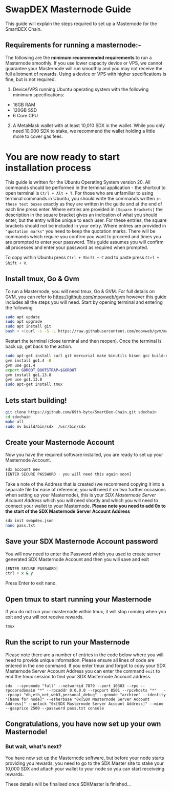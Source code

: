 
# SwapDEX Masternode Guide

This guide will explain the steps required to set up a Masternode for the SmartDEX Chain.

## Requirements for running a masternode:-

The following are the <b> minimum recommended requirements </b> to run a Masternode smoothly. If you use lower capacity device or VPS, we cannot guarantee your Masternode will run smoothly and you may not receive the full allotment of rewards. Using a device or VPS with higher specifications is fine, but is not required.

1) Device/VPS running Ubuntu operating system with the following minimum specifications:

* 16GB RAM
* 120GB SSD
* 6 Core CPU

2) A MetaMask wallet with at least 10,010 SDX in the wallet. While you only need 10,000 SDX to stake, we recommend the wallet holding a little more to cover gas fees.

# You are now ready to start installation process

This guide is written for the Ubuntu Operating System version 20. All commands should be performed in the terminal application - the shortcut to open terminal is ``Ctrl + Alt + T``.
For those who are unfamiliar to using terminal commands in Ubuntu, you should write the commands written ``in these text boxes`` exactly as they are written in the guide and at the end of each line press enter.
Where entries are provided in ``[Square Brackets]`` the description in the square bracket gives an indication of what you should enter, but the entry will be unique to each user. For these entries, the square brackets should not be included in your entry.
Where entries are provided in ``"quotation marks"`` you need to keep the quotation marks.
There will be commands which require you confirm you want to proceed and times you are prompted to enter your password.
This guide assumes you will confirm all processes and enter your password as required when prompted.

To copy within Ubuntu press ``Ctrl + Shift + C`` and to paste press ``Ctrl + Shift + V``.

## Install tmux, Go & Gvm

To run a Masternode, you will need tmux, Go & GVM.
For full details on GVM, you can refer to https://github.com/moovweb/gvm however this guide includes all the steps you will need.
Start by opening terminal and entering the following 

```bash 
sudo apt update
sudo apt upgrade
sudo apt install git
bash < <(curl -s -S -L https://raw.githubusercontent.com/moovweb/gvm/master/binscripts/gvm-installer) 
```
Restart the terminal (close terminal and then reopen). Once the terminal is back up, get back to the action.

```bash
sudo apt-get install curl git mercurial make binutils bison gcc build-essential
gvm install go1.4 -B
gvm use go1.4
export GOROOT_BOOTSTRAP=$GOROOT
gvm install go1.13.8
gvm use go1.13.8
sudo apt-get install tmux
```

## Lets start building!
```bash
git clone https://github.com/69th-byte/SmartDex-Chain.git sdxchain
cd sdxchain 
make all
sudo mv build/bin/sdx  /usr/bin/sdx
```

## Create your Masternode Account
Now you have the required software installed, you are ready to set up your Masternode Account. 

```bash
sdx account new
[ENTER SECURE PASSWORD - you will need this again soon]
```
Take a note of the Address that is created (we recommend copying it into a separate file for ease of reference, you will need it on two further occasions when setting up your Masternode), this is your *SDX Masternode Server Account Address* which you will need shortly and which you will need to connect your wallet to your Masternode.
**Please note you need to add 0x to the start of the SDX Masternode Server Account Address**

```bash
sdx init swapdex.json
nano pass.txt
```

## Save your SDX Masternode Account password
You will now need to enter the Password which you used to create server generated SDX Masternode Account and then you will save and exit
```bash
[ENTER SECURE PASSWORD]
ctrl + x & y
```
Press Enter to exit nano.

## Open tmux to start running your Masternode
If you do not run your masternode within tmux, it will stop running when you exit and you will not receive rewards.
```bash
tmux
```

## Run the script to run your Masternode
Please note there are a number of entries in the code below where you will need to provide unique information. Please ensure all lines of code are entered in the one command.
If you enter tmux and forgot to copy your SDX Masternode Server Account Address you can enter the command ``exit`` to end the tmux session to find your SDX Masternode Account address.

``
sdx  --syncmode "full" --networkid 7879 --port 10303 --rpc --rpccorsdomain "*" --rpcaddr 0.0.0.0 --rpcport 8501 --rpcvhosts "*"   --rpcapi "db,eth,net,web3,personal,debug" --gcmode "archive" --identity "[Name for node]" --etherbase "0x[SDX Masternode Server Account Address]" --unlock "0x[SDX Masternode Server Account Address]" --mine --gasprice 2500 --password pass.txt console
``

## Congratulations, you have now set up your own Masternode!

### But wait, what's next?
You have now set up the Masternode software, but before your node starts providing you rewards, you need to go to the SDX Master site to stake your 10,000 SDX and attach your wallet to your node so you can start receiveing rewards.

These details will be finalised once SDXMaster is finished...
